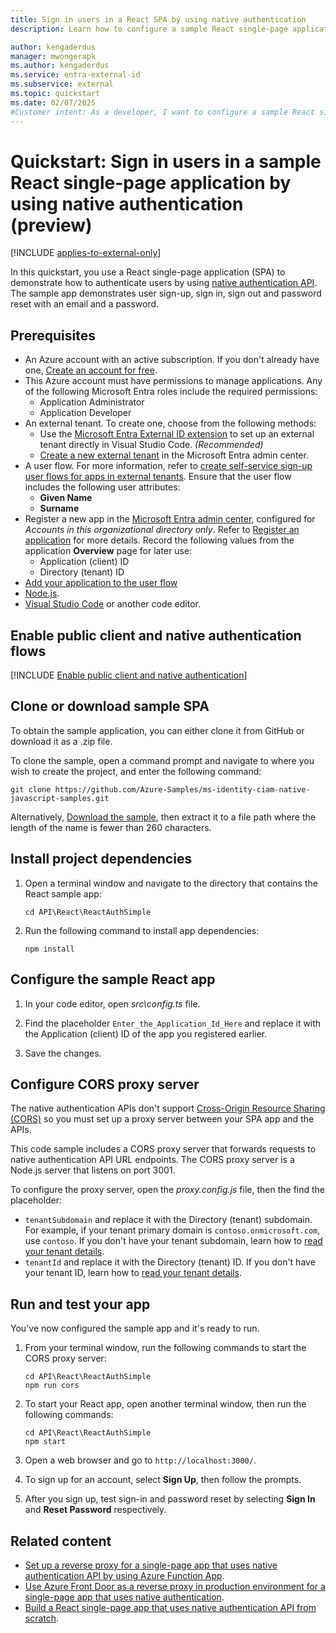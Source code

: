 ```yaml
---
title: Sign in users in a React SPA by using native authentication
description: Learn how to configure a sample React single-page application that uses native authentication API to sign up users.

author: kengaderdus
manager: mwongerapk
ms.author: kengaderdus
ms.service: entra-external-id
ms.subservice: external
ms.topic: quickstart
ms.date: 02/07/2025
#Customer intent: As a developer, I want to configure a sample React single-page application using native authentication so that I can authenticate users, including sign-up, sign-in, sign-out, and password reset flows.
---
```


# Quickstart: Sign in users in a sample React single-page application by using native authentication (preview)

[!INCLUDE [applies-to-external-only](../external-id/includes/applies-to-external-only.md)]

In this quickstart, you use a React single-page application (SPA) to demonstrate how to authenticate users by using [native authentication API](reference-native-authentication-api.md). The sample app demonstrates user sign-up, sign in, sign out and password reset with an email and a password.

## Prerequisites

* An Azure account with an active subscription. If you don't already have one, [Create an account for free](https://azure.microsoft.com/free/?WT.mc_id=A261C142F).
* This Azure account must have permissions to manage applications. Any of the following Microsoft Entra roles include the required permissions:
  * Application Administrator
  * Application Developer
* An external tenant. To create one, choose from the following methods:
  * Use the [Microsoft Entra External ID extension](https://aka.ms/ciamvscode/samples/marketplace) to set up an external tenant directly in Visual Studio Code. *(Recommended)*
  * [Create a new external tenant](../external-id/customers/how-to-create-external-tenant-portal.md) in the Microsoft Entra admin center.
* A user flow. For more information, refer to [create self-service sign-up user flows for apps in external tenants](../external-id/customers/how-to-user-flow-sign-up-sign-in-customers.md). Ensure that the user flow includes the following user attributes:
  * **Given Name**
  * **Surname**
* Register a new app in the [Microsoft Entra admin center](https://entra.microsoft.com), configured for *Accounts in this organizational directory only*. Refer to [Register an application](quickstart-register-app.md) for more details. Record the following values from the application **Overview** page for later use:
  * Application (client) ID 
  * Directory (tenant) ID
* [Add your application to the user flow](/entra/external-id/customers/how-to-user-flow-add-application)
* [Node.js](https://nodejs.org/en/download/).
* [Visual Studio Code](https://code.visualstudio.com/download) or another code editor.
 
## Enable public client and native authentication flows 

[!INCLUDE [Enable public client and native authentication](../external-id/customers/includes/native-auth/enable-native-authentication.md)]

## Clone or download sample SPA

To obtain the sample application, you can either clone it from GitHub or download it as a .zip file.

To clone the sample, open a command prompt and navigate to where you wish to create the project, and enter the following command:

```console
git clone https://github.com/Azure-Samples/ms-identity-ciam-native-javascript-samples.git
```

Alternatively, [Download the sample](https://github.com/Azure-Samples/ms-identity-ciam-native-javascript-samples/archive/refs/heads/main.zip), then extract it to a file path where the length of the name is fewer than 260 characters.

## Install project dependencies

1. Open a terminal window and navigate to the directory that contains the React sample app:

    ```console
    cd API\React\ReactAuthSimple
    ```

1. Run the following command to install app dependencies:

    ```console
    npm install
    ```

## Configure the sample React app

1. In your code editor, open *src\config.ts* file.

1. Find the placeholder `Enter_the_Application_Id_Here` and replace it with the Application (client) ID of the app you registered earlier.

1. Save the changes.

## Configure CORS proxy server

The native authentication APIs don't support [Cross-Origin Resource Sharing (CORS)](https://developer.mozilla.org/docs/Web/HTTP/CORS) so you must set up a proxy server between your SPA app and the APIs.

This code sample includes a CORS proxy server that forwards requests to native authentication API URL endpoints. The CORS proxy server is a Node.js server that listens on port 3001.

To configure the proxy server, open the *proxy.config.js* file, then the find the placeholder:

- `tenantSubdomain` and replace it with the Directory (tenant) subdomain. For example, if your tenant primary domain is `contoso.onmicrosoft.com`, use `contoso`. If you don't have your tenant subdomain, learn how to [read your tenant details](../external-id/customers/how-to-create-external-tenant-portal.md#get-the-external-tenant-details).
- `tenantId` and replace it with the Directory (tenant) ID. If you don't have your tenant ID, learn how to [read your tenant details](../external-id/customers/how-to-create-external-tenant-portal.md#get-the-external-tenant-details).

## Run and test your app

You've now configured the sample app and it's ready to run.

1. From your terminal window, run the following commands to start the CORS proxy server:

    ```console
    cd API\React\ReactAuthSimple
    npm run cors
    ```

1. To start your React app, open another terminal window, then run the following commands:

    ```console
    cd API\React\ReactAuthSimple
    npm start
    ```

1. Open a web browser and go to `http://localhost:3000/`.

1. To sign up for an account, select **Sign Up**, then follow the prompts.

1. After you sign up, test sign-in and password reset by selecting **Sign In** and **Reset Password** respectively.

## Related content

- [Set up a reverse proxy for a single-page app that uses native authentication API by using Azure Function App](how-to-native-authentication-cors-solution-test-environment.md).
- [Use Azure Front Door as a reverse proxy in production environment for a single-page app that uses native authentication](how-to-native-authentication-cors-solution-production-environment.md).
- [Build a React single-page app that uses native authentication API from scratch](tutorial-native-authentication-single-page-app-react-sign-up.md).